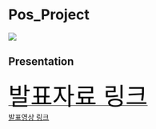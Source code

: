 # Pos_Project
<img src="https://user-images.githubusercontent.com/73145516/103863192-bea26e80-5103-11eb-8e3a-4e40e2ba64f8.JPG" style="max-width:100%;">

## Presentation
<a href = "https://docs.google.com/presentation/d/1RFZxadwfnu8W2c8_xb_9XgfI9Z8K3Ij0mkz4LNmmAR8/edit?usp=sharing"><font size = 24px color = "black"> 발표자료 링크 </a></font><br>
<a href = "https://www.youtube.com/watch?v=MucPpfd6e2Q&list=PLbRwey7PnpExfXIGqwxazO2N5Vsnjx-gQ&index=7"> 발표영상 링크 </a>

